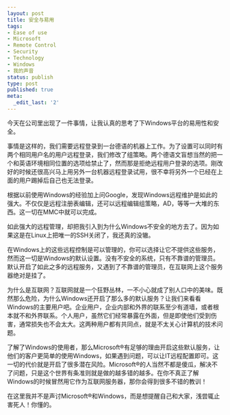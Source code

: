 ```yaml
---
layout: post
title: 安全与易用
tags:
- Ease of use
- Microsoft
- Remote Control
- Security
- Technology
- Windows
- 我的声音
status: publish
type: post
published: true
meta:
  _edit_last: '2'
---
```

今天在公司里出现了一件事情，让我认真的思考了下Windows平台的易用性和安全。

事情是这样的，我们需要远程登录到一台德语的机器上工作。为了设置可以同时有两个相同用户名的用户远程登录，我们修改了组策略。两个德语文盲想当然的把一个和英语环境相同位置的选项给禁止了，然而那是拒绝远程用户登录的选项。刚改好的时候还很高兴马上用另外一台机器远程登录试用，很不幸将另外一个已经在上面的用户踢掉后自己也无法登录。

根据以前使用Windows的经验加上问Google，发现Windows远程维护是如此的强大。不仅仅是远程注册表编辑，还可以远程编辑组策略，AD，等等一大堆的东西。这一切在MMC中就可以完成。

如此强大的远程管理，却把我引入到为什么Windows不安全的地方去了。因为如果这是在Linux上把唯一的SSH关闭了，我还真的没辙。

在Windows上的这些远程控制是可以管理的，你可以选择让它不提供这些服务，然而这一切是Windows的默认设置。没有不安全的系统，只有不靠谱的管理员。默认开启了如此之多的远程服务，又遇到了不靠谱的管理员，在互联网上这个服务器绝对是挂了。

为什么是互联网？互联网就是一个狂野丛林，一不小心就成了别人口中的美味。既然那么危险，为什么Windows还开启了那么多的默认服务？让我们来看看Windows的主要用户吧。企业用户，企业内部和外界的联系至少有道墙，或者根本就不和外界联系。个人用户，虽然它们经常暴露在外面，但是即使他们受到伤害，通常损失也不会太大。这两种用户都有共同点，就是不太关心计算机的技术问题。

了解了Windows的使用者，那么Microsoft&reg;有足够的理由开启这些默认服务，让他们的客户更简单的使用Windows，如果遇到问题，可以让IT远程配置即可。这一切的代价就是开启了很多潜在风险。Microsoft&reg;的人当然不都是傻瓜，解决不了问题，只是这个世界有条准则就是做的越多错的越多。在你不真正了解Windows的时候冒然用它作为互联网服务器，那你会得到很多不错的教训！

在这里我并不是声讨Microsoft&reg;和Windows，而是想提醒自己和大家，浅尝辄止害死人！你懂的。
